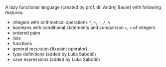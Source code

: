 A lazy functional language (created by prof. dr. Andrej Bauer)
with following features:

* integers with arithmetical operations `*`, `+`, `-`, `/`, `%`
* booleans with conditional statements and comparison `=`, `<` of integers
* ordered pairs
* lists
* functions
* general recursion (fixpoint operator)
* type definitions (added by Luka Sabotič)
* case expressions (added by Luka Sabotič)